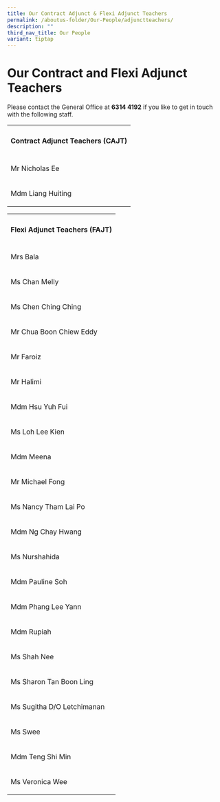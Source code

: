 ```yaml
---
title: Our Contract Adjunct & Flexi Adjunct Teachers
permalink: /aboutus-folder/Our-People/adjunctteachers/
description: ""
third_nav_title: Our People
variant: tiptap
---
```

<h1>Our Contract and Flexi Adjunct Teachers</h1>
<p>Please contact the General Office at <strong>6314 4192</strong> if you like
to get in touch with the following staff.</p>
<table style="minWidth: 25px">
<colgroup>
<col>
</colgroup>
<tbody>
<tr>
<th rowspan="1" colspan="1">
<h4>Contract Adjunct Teachers (CAJT)</h4>
</th>
</tr>
<tr>
<td rowspan="1" colspan="1">
<p>Mr Nicholas Ee</p>
</td>
</tr>
<tr>
<td rowspan="1" colspan="1">
<p>Mdm Liang Huiting</p>
</td>
</tr>
</tbody>
</table>
<p></p>
<table style="minWidth: 25px">
<colgroup>
<col>
</colgroup>
<tbody>
<tr>
<th rowspan="1" colspan="1">
<h4>Flexi Adjunct Teachers (FAJT)</h4>
</th>
</tr>
<tr>
<td rowspan="1" colspan="1">
<p>Mrs Bala</p>
</td>
</tr>
<tr>
<td rowspan="1" colspan="1">
<p>Ms Chan Melly</p>
</td>
</tr>
<tr>
<td rowspan="1" colspan="1">
<p>Ms Chen Ching Ching</p>
</td>
</tr>
<tr>
<td rowspan="1" colspan="1">
<p>Mr Chua Boon Chiew Eddy</p>
</td>
</tr>
<tr>
<td rowspan="1" colspan="1">
<p>Mr Faroiz</p>
</td>
</tr>
<tr>
<td rowspan="1" colspan="1">
<p>Mr Halimi</p>
</td>
</tr>
<tr>
<td rowspan="1" colspan="1">
<p>Mdm Hsu Yuh Fui</p>
</td>
</tr>
<tr>
<td rowspan="1" colspan="1">
<p>Ms Loh Lee Kien</p>
</td>
</tr>
<tr>
<td rowspan="1" colspan="1">
<p>Mdm Meena</p>
</td>
</tr>
<tr>
<td rowspan="1" colspan="1">
<p>Mr Michael Fong</p>
</td>
</tr>
<tr>
<td rowspan="1" colspan="1">
<p>Ms Nancy Tham Lai Po</p>
</td>
</tr>
<tr>
<td rowspan="1" colspan="1">
<p>Mdm Ng Chay Hwang</p>
</td>
</tr>
<tr>
<td rowspan="1" colspan="1">
<p>Ms Nurshahida</p>
</td>
</tr>
<tr>
<td rowspan="1" colspan="1">
<p>Mdm Pauline Soh</p>
</td>
</tr>
<tr>
<td rowspan="1" colspan="1">
<p>Mdm Phang Lee Yann</p>
</td>
</tr>
<tr>
<td rowspan="1" colspan="1">
<p>Mdm Rupiah</p>
</td>
</tr>
<tr>
<td rowspan="1" colspan="1">
<p>Ms Shah Nee</p>
</td>
</tr>
<tr>
<td rowspan="1" colspan="1">
<p>Ms Sharon Tan Boon Ling</p>
</td>
</tr>
<tr>
<td rowspan="1" colspan="1">
<p>Ms Sugitha D/O Letchimanan</p>
</td>
</tr>
<tr>
<td rowspan="1" colspan="1">
<p>Ms Swee</p>
</td>
</tr>
<tr>
<td rowspan="1" colspan="1">
<p>Mdm Teng Shi Min</p>
</td>
</tr>
<tr>
<td rowspan="1" colspan="1">
<p>Ms Veronica Wee</p>
</td>
</tr>
</tbody>
</table>
<p></p>
<p></p>